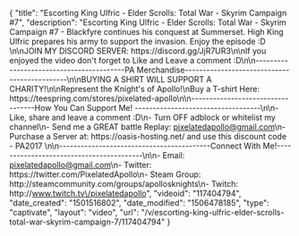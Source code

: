 {
    "title": "Escorting King Ulfric - Elder Scrolls: Total War - Skyrim Campaign #7",
    "description": "Escorting King Ulfric - Elder Scrolls: Total War - Skyrim Campaign #7 - Blackfyre continues his conquest at Summerset. High King Ulfric prepares his army to support the invasion. Enjoy the episode :D \n\nJOIN MY DISCORD SERVER: https:\/\/discord.gg\/JjR7UR3\n\nIf you enjoyed the video don't forget to Like and Leave a comment :D\n\n-----------------------------------------PA Merchandise---------------------------------------------\n\nBUYING A SHIRT WILL SUPPORT A CHARITY!\n\nRepresent the Knight's of Apollo!\nBuy a T-shirt Here: https:\/\/teespring.com\/stores\/pixelated-apollo\n\n----------------------------------How You Can Support Me! -----------------------------------\n\n- Like, share and leave a comment :D\n- Turn OFF adblock or whitelist my channel\n- Send me a GREAT battle Replay: pixelatedapollo@gmail.com\n- Purchase a Server at: https:\/\/oasis-hosting.net\/ and use this discount code - PA2017 \n\n------------------------------------------Connect With Me!-----------------------------------------\n\n- Email: pixelatedapollo@gmail.com\n- Twitter: https:\/\/twitter.com\/PixelatedApollo\n- Steam Group:  http:\/\/steamcommunity.com\/groups\/apollosknights\n- Twitch: http:\/\/www.twitch.tv\/pixelatedapollo",
    "videoid": "117404794",
    "date_created": "1501516802",
    "date_modified": "1506478185",
    "type": "captivate",
    "layout": "video",
    "url": "\/v\/escorting-king-ulfric-elder-scrolls-total-war-skyrim-campaign-7\/117404794"
}